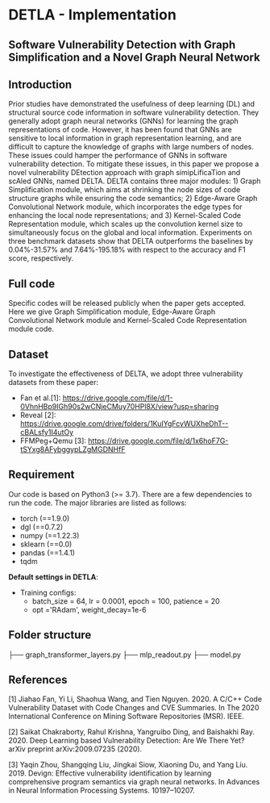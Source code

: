 # DETLA - Implementation
## Software Vulnerability Detection with Graph Simplification and a Novel Graph Neural Network

## Introduction
Prior studies have demonstrated the usefulness of deep learning (DL) and structural source code information in software vulnerability detection. They generally adopt graph neural networks (GNNs) for learning the graph representations of code. However, it has been found that GNNs are sensitive to local information in graph representation learning, and are difficult to capture the knowledge of graphs with large numbers of nodes. These issues could hamper the performance of GNNs in software vulnerability detection. To mitigate these issues, in this paper we propose a novel vulnerability DEtection approach with graph simipLificaTion and scAled GNNs, named DELTA. DELTA contains three major modules: 1) Graph Simplification module, which aims at shrinking the node sizes of code structure graphs while ensuring the code semantics; 2) Edge-Aware Graph Convolutional Network module, which incorporates the edge types for enhancing the local node representations; and 3) Kernel-Scaled Code Representation module, which scales up the  convolution kernel size to simultaneously focus on the global and
local information. Experiments on three benchmark datasets show  that DELTA outperforms the baselines by 0.04%-31.57% and 7.64%-195.18% with respect to the accuracy and F1 score, respectively.

## Full code
Specific codes will be released publicly when the paper gets accepted. Here we give Graph Simplification module, Edge-Aware Graph Convolutional Network module and Kernel-Scaled Code Representation module code.

## Dataset
To investigate the effectiveness of DELTA, we adopt three vulnerability datasets from these paper: 
* Fan et al.[1]: <https://drive.google.com/file/d/1-0VhnHBp9IGh90s2wCNjeCMuy70HPl8X/view?usp=sharing>
* Reveal [2]: https://drive.google.com/drive/folders/1KuIYgFcvWUXheDhT--cBALsfy1I4utOy
* FFMPeg+Qemu [3]: https://drive.google.com/file/d/1x6hoF7G-tSYxg8AFybggypLZgMGDNHfF

## Requirement
Our code is based on Python3 (>= 3.7). There are a few dependencies to run the code. The major libraries are listed as follows:
* torch  (==1.9.0)
* dgl  (==0.7.2)
* numpy  (==1.22.3)
* sklearn  (==0.0)
* pandas  (==1.4.1)
* tqdm

**Default settings in DETLA**:
* Training configs: 
    * batch_size = 64, lr = 0.0001, epoch = 100, patience = 20
    * opt ='RAdam', weight_decay=1e-6

## Folder structure
├── graph_transformer_layers.py
├── mlp_readout.py
├── model.py

## References
[1] Jiahao Fan, Yi Li, Shaohua Wang, and Tien Nguyen. 2020. A C/C++ Code Vulnerability Dataset with Code Changes and CVE Summaries. In The 2020 International Conference on Mining Software Repositories (MSR). IEEE.

[2] Saikat Chakraborty, Rahul Krishna, Yangruibo Ding, and Baishakhi Ray. 2020. Deep Learning based Vulnerability Detection: Are We There Yet? arXiv preprint arXiv:2009.07235 (2020).

[3] Yaqin Zhou, Shangqing Liu, Jingkai Siow, Xiaoning Du, and Yang Liu. 2019. Devign: Effective vulnerability identification by learning comprehensive program semantics via graph neural networks. In Advances in Neural Information Processing Systems. 10197–10207.

